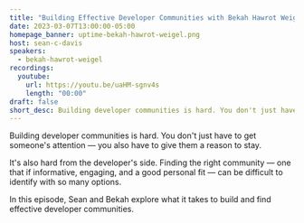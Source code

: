```yaml
---
title: "Building Effective Developer Communities with Bekah Hawrot Weigel"
date: 2023-03-07T13:00:00-05:00
homepage_banner: uptime-bekah-hawrot-weigel.png
host: sean-c-davis
speakers:
  - bekah-hawrot-weigel
recordings:
  youtube:
    url: https://youtu.be/uaHM-sgnv4s
    length: "00:00"
draft: false
short_desc: Building developer communities is hard. You don't just have to get someone's attention — you also have to give them a reason to stay. In this episode, Sean and Bekah explore what it takes to build and find effective developer communities.
---
```


Building developer communities is hard. You don't just have to get someone's attention — you also have to give them a reason to stay.

It's also hard from the developer's side. Finding the right community — one that if informative, engaging, and a good personal fit — can be difficult to identify with so many options.

In this episode, Sean and Bekah explore what it takes to build and find effective developer communities.
